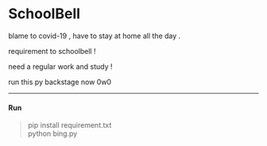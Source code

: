 # SchoolBell

blame to covid-19 , have to stay at home all the day .

requirement to schoolbell ! 

need a regular work and study !

run this py backstage now 0w0

------

#### Run

> pip install requirement.txt  
> python bing.py


